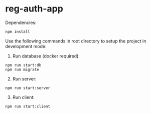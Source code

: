 # reg-auth-app

Dependencies:
```
npm install
```

Use the following commands in root directory to setup the project in development mode:
1. Run database (docker required):
```
npm run start:db
npm run migrate
```
2. Run server:
```
npm run start:server
```
3. Run client:
```
npm run start:client
```
